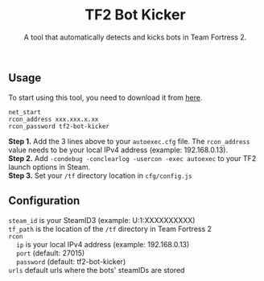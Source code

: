 <h1 align="center">TF2 Bot Kicker</h1>
<p align="center">A tool that automatically detects and kicks bots in Team Fortress 2.</p><br/>

## Usage

To start using this tool, you need to download it from [here](https://github.com/brunolepis/tf2-bot-kicker/releases).

```
net_start
rcon_address xxx.xxx.x.xx
rcon_password tf2-bot-kicker
```

**Step 1.** Add the 3 lines above to your `autoexec.cfg` file. The `rcon_address` value needs to be your local IPv4 address (example: 192.168.0.13).\
**Step 2.** Add `-condebug -conclearlog -usercon -exec autoexec` to your TF2 launch options in Steam.\
**Step 3.** Set your `/tf` directory location in `cfg/config.js`

## Configuration

`steam_id` is your SteamID3 (example: U:1:XXXXXXXXXX)\
`tf_path` is the location of the `/tf` directory in Team Fortress 2\
`rcon`\
&nbsp;&nbsp;&nbsp;&nbsp;`ip` is your local IPv4 address (example: 192.168.0.13)\
&nbsp;&nbsp;&nbsp;&nbsp;`port` (default: 27015)\
&nbsp;&nbsp;&nbsp;&nbsp;`password` (default: tf2-bot-kicker)\
`urls` default urls where the bots' steamIDs are stored
